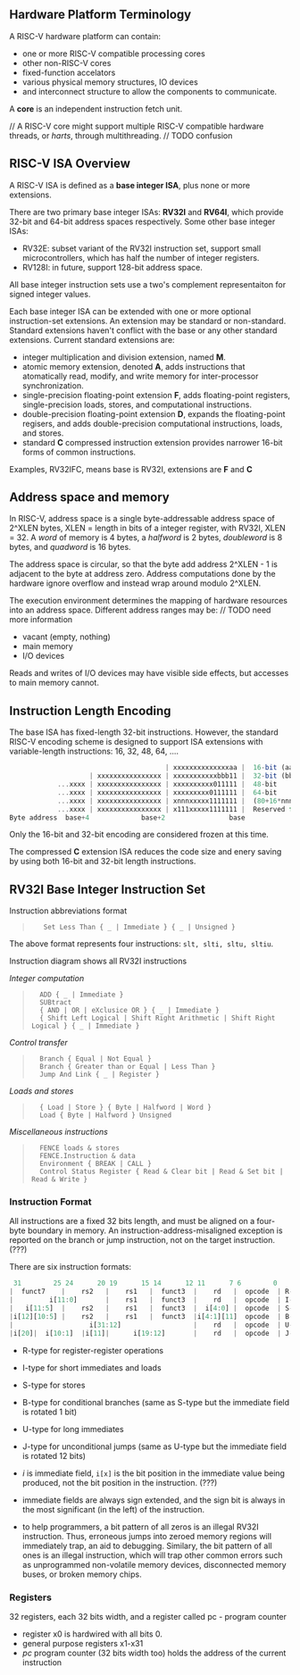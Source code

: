 ## Hardware Platform Terminology

A RISC-V hardware platform can contain:

* one or more RISC-V compatible processing cores
* other non-RISC-V cores
* fixed-function accelators
* various physical memory structures, IO devices
* and interconnect structure to allow the components to communicate.

A **core** is an independent instruction fetch unit. 

// A RISC-V core might support multiple RISC-V compatible hardware threads, or *harts*, through multithreading. // TODO confusion

## RISC-V ISA Overview

A RISC-V ISA is defined as a **base integer ISA**, plus none or more extensions.

There are two primary base integer ISAs: **RV32I** and **RV64I**, which provide 32-bit and 64-bit address spaces respectively. Some other base integer ISAs:

* RV32E: subset variant of the RV32I instruction set, support small microcontrollers, which has half the number of integer registers.
* RV128I: in future, support 128-bit address space.

All base integer instruction sets use a two's complement representaiton for signed integer values.

Each base integer ISA can be extended with one or more optional instruction-set extensions.
An extension may be standard or non-standard. Standard extensions haven't conflict with the base or any other standard extensions. Current standard extensions are:

* integer multiplication and division extension, named **M**.
* atomic memory extension, denoted **A**, adds instructions that atomatically read, modify, and write memory for inter-processor synchronization.
* single-precision floating-point extension **F**, adds floating-point registers, single-precision loads, stores, and computational instructions.
* double-precision floating-point extension **D**, expands the floating-point regisers, and adds double-precision computational instructions, loads, and stores.
* standard **C** compressed instruction extension provides narrower 16-bit forms of common instructions.

Examples, RV32IFC, means base is RV32I, extensions are **F** and **C**

## Address space and memory

In RISC-V, address space is a single byte-addressable address space of 2^XLEN bytes, XLEN = length in bits of a integer register, with RV32I, XLEN = 32. A *word* of memory is 4 bytes, a *halfword* is 2 bytes, *doubleword* is 8 bytes, and *quadword* is 16 bytes.

The address space is circular, so that the byte add address 2^XLEN - 1 is adjacent to the byte at address zero. Address computations done by the hardware ignore overflow and instead wrap around modulo 2^XLEN.

The execution environment determines the mapping of hardware resources into an address space. Different address ranges may be: // TODO need more information

* vacant (empty, nothing)
* main memory
* I/O devices

Reads and writes of I/O devices may have visible side effects, but accesses to main memory cannot.

## Instruction Length Encoding

The base ISA has fixed-length 32-bit instructions. However, the standard RISC-V encoding scheme is designed to support ISA extensions with variable-length instructions: 16, 32, 48, 64, ....

```js
                                       | xxxxxxxxxxxxxxaa |  16-bit (aa != 11)
                    | xxxxxxxxxxxxxxxx | xxxxxxxxxxxbbb11 |  32-bit (bbb != 111)
            ...xxxx | xxxxxxxxxxxxxxxx | xxxxxxxxxx011111 |  48-bit
            ...xxxx | xxxxxxxxxxxxxxxx | xxxxxxxxx0111111 |  64-bit
            ...xxxx | xxxxxxxxxxxxxxxx | xnnnxxxxx1111111 |  (80+16*nnn)-bit, nnn != 111
            ...xxxx | xxxxxxxxxxxxxxxx | x111xxxxx1111111 |  Reserved for >= 192-bits
Byte address  base+4             base+2                base
```

Only the 16-bit and 32-bit encoding are considered frozen at this time.

The compressed **C** extension ISA reduces the code size and enery saving by using both 16-bit and 32-bit length instructions.


## RV32I Base Integer Instruction Set

Instruction abbreviations format

>        Set Less Than { _ | Immediate } { _ | Unsigned }

The above format represents four instructions: `slt, slti, sltu, sltiu`.

Instruction diagram shows all RV32I instructions

*Integer computation*

>       ADD { _ | Immediate }
>       SUBtract
>       { AND | OR | eXclusice OR } { _ | Immediate }
>       { Shift Left Logical | Shift Right Arithmetic | Shift Right Logical } { _ | Immediate }

*Control transfer*

>       Branch { Equal | Not Equal }
>       Branch { Greater than or Equal | Less Than }
>       Jump And Link { _ | Register }

*Loads and stores*

>       { Load | Store } { Byte | Halfword | Word }
>       Load { Byte | Halfword } Unsigned

*Miscellaneous instructions*

>       FENCE loads & stores
>       FENCE.Instruction & data
>       Environment { BREAK | CALL }
>       Control Status Register { Read & Clear bit | Read & Set bit | Read & Write }

### Instruction Format

All instructions are a fixed 32 bits length, and must be aligned on a four-byte boundary in memory.
An instruction-address-misaligned exception is reported on the branch or jump instruction, not on the target instruction. (???)

There are six instruction formats:

```js
 31        25 24      20 19      15 14      12 11      7 6        0
|  funct7    |    rs2   |    rs1   |  funct3  |    rd   |  opcode  | R-type
|         i[11:0]       |    rs1   |  funct3  |    rd   |  opcode  | I-type
|   i[11:5]  |    rs2   |    rs1   |  funct3  |  i[4:0] |  opcode  | S-type
|i[12][10:5] |    rs2   |    rs1   |  funct3  |i[4:1][11]  opcode  | B-type
|                   i[31:12]                  |    rd   |  opcode  | U-type
|i[20]|  i[10:1]  |i[11]|      i[19:12]       |    rd   |  opcode  | J-type
```

* R-type for register-register operations
* I-type for short immediates and loads
* S-type for stores
* B-type for conditional branches (same as S-type but the immediate field is rotated 1 bit)
* U-type for long immediates
* J-type for unconditional jumps (same as U-type but the immediate field is rotated 12 bits)

* *i* is immediate field, `i[x]` is the bit position in the immediate value being produced, not the bit position in the instruction. (???)
* immediate fields are always sign extended, and the sign bit is always in the most significant (in the left) of the instruction.
* to help programmers, a bit pattern of all zeros is an illegal RV32I instruction. Thus, erroneous jumps into zeroed memory regions will immediately trap, an aid to debugging. Similary, the bit pattern of all ones is an illegal instruction, which will trap other common errors such as unprogrammed non-volatile memory devices, disconnected memory buses, or broken memory chips.

### Registers

32 registers, each 32 bits width, and a register called pc - program counter

* register x0 is hardwired with all bits 0.
* general purpose registers x1-x31
* *pc* program counter (32 bits width too) holds the address of the current instruction